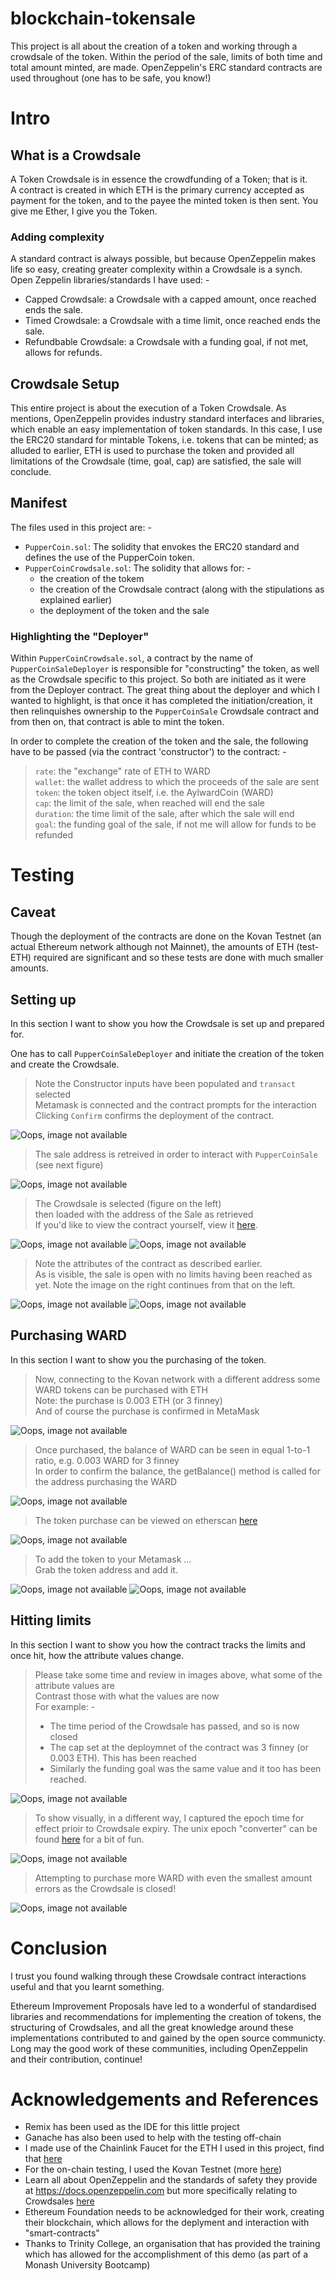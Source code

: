 # blockchain-tokensale
This project is all about the creation of a token and working through a crowdsale of the token.  Within the period of the sale, limits of both time and total amount minted, are made.  OpenZeppelin's ERC standard contracts are used throughout (one has to be safe, you know!)

# Intro
## What is a Crowdsale
A Token Crowdsale is in essence the crowdfunding of a Token; that is it.  
A contract is created in which ETH is the primary currency accepted as payment for the token, and to the payee the minted token is then sent.  You give me Ether, I give you the Token.

### Adding complexity
A standard contract is always possible, but because OpenZeppelin makes life so easy, creating greater complexity within a Crowdsale is a synch.  
Open Zeppelin libraries/standards I have used: -
- Capped Crowdsale: a Crowdsale with a capped amount, once reached ends the sale.
- Timed Crowdsale: a Crowdsale with a time limit, once reached ends the sale.
- Refundbable Crowdsale: a Crowdsale with a funding goal, if not met, allows for refunds.

## Crowdsale Setup
This entire project is about the execution of a Token Crowdsale.  As mentions, OpenZeppelin provides industry standard interfaces and libraries, which enable an easy implementation of token standards.  In this case, I use the ERC20 standard for mintable Tokens, i.e. tokens that can be minted; as alluded to earlier, ETH is used to purchase the token and provided all limitations of the Crowdsale (time, goal, cap) are satisfied, the sale will conclude.

## Manifest
The files used in this project are: -
- `PupperCoin.sol`: The solidity that envokes the ERC20 standard and defines the use of the PupperCoin token.
- `PupperCoinCrowdsale.sol`: The solidity that allows for: -
  - the creation of the tokem
  - the creation of the Crowdsale contract (along with the stipulations as explained earlier)
  - the deployment of the token and the sale

### Highlighting the "Deployer"
Within `PupperCoinCrowdsale.sol`, a contract by the name of `PupperCoinSaleDeployer` is responsible for "constructing" the token, as well as the Crowdsale specific to this project.  So both are initiated as it were from the Deployer contract.  The great thing about the deployer and which I wanted to highlight, is that once it has completed the initiation/creation, it then relinquishes ownership to the `PupperCoinSale` Crowdsale contract and from then on, that contract is able to mint the token.

In order to complete the creation of the token and the sale, the following have to be passed (via the contract 'constructor') to the contract: -
> `rate`: the "exchange" rate of ETH to WARD  
> `wallet`: the wallet address to which the proceeds of the sale are sent  
> `token`: the token object itself, i.e. the AylwardCoin (WARD)  
> `cap`: the limit of the sale, when reached will end the sale  
> `duration`: the time limit of the sale, after which the sale will end  
> `goal`: the funding goal of the sale, if not me will allow for funds to be refunded  

# Testing
## Caveat
Though the deployment of the contracts are done on the Kovan Testnet (an actual Ethereum network although not Mainnet), the amounts of ETH (test-ETH) required are significant and so these tests are done with much smaller amounts.

## Setting up
In this section I want to show you how the Crowdsale is set up and prepared for.

One has to call `PupperCoinSaleDeployer` and initiate the creation of the token and create the Crowdsale.

> Note the Constructor inputs have been populated and `transact` selected  
> Metamask is connected and the contract prompts for the interaction  
> Clicking `Confirm` confirms the deployment of the contract.  

![Oops, image not available](./Screenshots/kovan_deployer_1.png "Deployer")  

> The sale address is retreived in order to interact with `PupperCoinSale` (see next figure)  

![Oops, image not available](./Screenshots/kovan_deployer_2.png "Retrieving Sale and Token addresses")  

> The Crowdsale is selected (figure on the left)  
> then loaded with the address of the Sale as retrieved  
> If you'd like to view the contract yourself, view it [here](https://kovan.etherscan.io/address/0x898147b7eea5ee7a382c8302485b8466c9e48f40).

![Oops, image not available](./Screenshots/kovan_deployer_3.png "Interacting with the Crowdsale")  ![Oops, image not available](./Screenshots/kovan_deployer_4.png "Interacting with the Crowdsale")

> Note the attributes of the contract as described earlier.  
> As is visible, the sale is open with no limits having been reached as yet.
> Note the image on the right continues from that on the left.

![Oops, image not available](./Screenshots/kovan_deployer_8.png "Showing Crowdsale attributes - left")  ![Oops, image not available](./Screenshots/kovan_deployer_7.png "Showing Crowdsale attributes - right")

## Purchasing WARD
In this section I want to show you the purchasing of the token.

> Now, connecting to the Kovan network with a different address some WARD tokens can be purchased with ETH  
> Note: the purchase is 0.003 ETH (or 3 finney)  
> And of course the purchase is confirmed in MetaMask  

![Oops, image not available](./Screenshots/kovan_deployer_10.png "Confirming the purchase")  

> Once purchased, the balance of WARD can be seen in equal 1-to-1 ratio, e.g. 0.003 WARD for 3 finney  
> In order to confirm the balance, the getBalance() method is called for the address purchasing the WARD  

![Oops, image not available](./Screenshots/kovan_deployer_11.png "Showing tokens purchased")  

> The token purchase can be viewed on etherscan [here](https://kovan.etherscan.io/token/0x66fc9bd40cfadda1553f428fb7b58d4ae28b471a?a=0x4c1d1ab973a633582661f13c468cc0aebbe627d9)

![Oops, image not available](./Screenshots/kovan_deployer_12.png "Confirming on Kovan's Etherscan")  

> To add the token to your Metamask ...  
> Grab the token address and add it.  

![Oops, image not available](./Screenshots/kovan_deployer_5.png "Loading the Crowdsale")  ![Oops, image not available](./Screenshots/kovan_deployer_6.png "Interacting with the Crowdsale")

## Hitting limits
In this section I want to show you how the contract tracks the limits and once hit, how the attribute values change.

> Please take some time and review in images above, what some of the attribute values are  
> Contrast those with what the values are now  
> For example: -
> - The time period of the Crowdsale has passed, and so is now closed
> - The cap set at the deploymnet of the contract was 3 finney (or 0.003 ETH).  This has been reached  
> - Similarly the funding goal was the same value and it too has been reached.

![Oops, image not available](./Screenshots/kovan_deployer_14.png "Showing Crowdsale limits")  

> To show visually, in a different way, I captured the epoch time for effect prioir to Crowdsale expiry.
> The unix epoch "converter" can be found [here](https://www.epochconverter.com/) for a bit of fun.

![Oops, image not available](./Screenshots/kovan_deployer_13.png "Epoch converter")  

> Attempting to purchase more WARD with even the smallest amount errors as the Crowdsale is closed!  

![Oops, image not available](./Screenshots/kovan_deployer_15.png "Sale closed")  


# Conclusion
I trust you found walking through these Crowdsale contract interactions useful and that you learnt something.

Ethereum Improvement Proposals have led to a wonderful of standardised libraries and recommendations for implementing the creation of tokens, the structuring of Crowdsales, and all the great knowledge around these implementations contributed to and gained by the open source communicty.  Long may the good work of these communities, including OpenZeppelin and their contribution, continue!  


# Acknowledgements and References
- Remix has been used as the IDE for this little project
- Ganache has also been used to help with the testing off-chain
- I made use of the Chainlink Faucet for the ETH I used in this project, find that [here](https://faucets.chain.link/kovan)
- For the on-chain testing, I used the Kovan Testnet (more [here](https://kovan-testnet.github.io/website/))
- Learn all about OpenZeppelin and the standards of safety they provide at https://docs.openzeppelin.com but more specifically relating to Crowdsales [here](https://docs.openzeppelin.com/contracts/2.x/crowdsales)
- Ethereum Foundation needs to be acknowledged for their work, creating their blockchain, which allows for the deplyment and interaction with "smart-contracts"
- Thanks to Trinity College, an organisation that has provided the training which has allowed for the accomplishment of this demo (as part of a Monash University Bootcamp)
